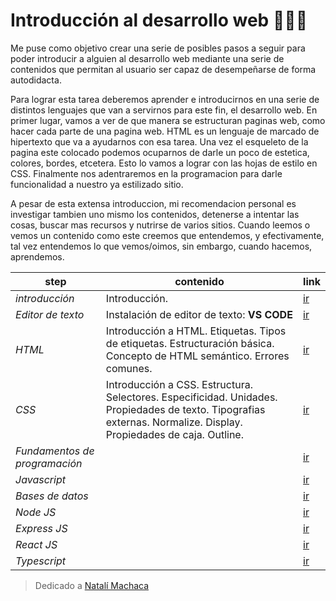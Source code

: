 # Introducción al desarrollo web 👨‍💻🥇

Me puse como objetivo crear una serie de posibles pasos a seguir para
poder introducir a alguien al desarrollo web mediante una serie de contenidos que permitan al usuario ser capaz de desempeñarse de forma autodidacta.

Para lograr esta tarea deberemos aprender e introducirnos en una serie de distintos lenguajes que van a servirnos para este fin, el desarrollo web. En primer lugar, vamos a ver de que manera se estructuran paginas web, como hacer cada parte de una pagina web. HTML es un lenguaje de marcado de hipertexto que va a ayudarnos con esa tarea. Una vez el esqueleto de la pagina este colocado podemos ocuparnos de darle un poco de estetica, colores, bordes, etcetera. Esto lo vamos a lograr con las hojas de estilo en CSS. Finalmente nos adentraremos en la programacion para darle funcionalidad a nuestro ya estilizado sitio.

A pesar de esta extensa introduccion, mi recomendacion personal es investigar tambien uno mismo los contenidos, detenerse a intentar las cosas, buscar mas recursos y nutrirse de varios sitios. Cuando leemos o vemos un contenido como este creemos que entendemos, y efectivamente, tal vez entendemos lo que vemos/oimos, sin embargo, cuando hacemos, aprendemos.

| step | contenido | link |
|--|--|--|
|*introducción*|Introducción.|[ir](http://introduccion-al-desarrollo-web.netlify.app/)|
|*Editor de texto*|Instalación de editor de texto: **VS CODE**|[ir](http://introduccion-al-desarrollo-web.netlify.app/editor-de-texto)|
| *HTML* | Introducción a HTML. Etiquetas. Tipos de etiquetas. Estructuración básica. Concepto de HTML semántico. Errores comunes. | [ir](http://introduccion-al-desarrollo-web.netlify.app/html) |
| *CSS* | Introducción a CSS. Estructura. Selectores. Especificidad. Unidades. Propiedades de texto. Tipografias externas. Normalize. Display. Propiedades de caja. Outline. | [ir](http://introduccion-al-desarrollo-web.netlify.app/css) |
| *Fundamentos de programación* |  | [ir](http://introduccion-al-desarrollo-web.netlify.app/fundamentos-de-programacion) |
| *Javascript* |  | [ir](http://introduccion-al-desarrollo-web.netlify.app/javascript) |
| *Bases de datos* |  | [ir](http://introduccion-al-desarrollo-web.netlify.app/bases-de-datos) |
| *Node JS* |  | [ir](http://introduccion-al-desarrollo-web.netlify.app/nodejs) |
| *Express JS* |  | [ir](http://introduccion-al-desarrollo-web.netlify.app/express) |
| *React JS* |  | [ir](http://introduccion-al-desarrollo-web.netlify.app/react) |
| *Typescript* |  | [ir](http://introduccion-al-desarrollo-web.netlify.app/typescript) |

> Dedicado a [Natalí Machaca](https://github.com/nattmnnm)
